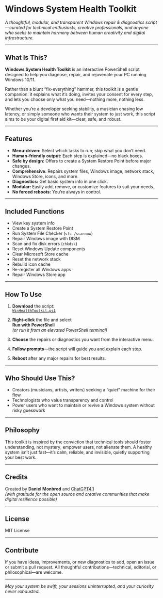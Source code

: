 # Windows System Health Toolkit

*A thoughtful, modular, and transparent Windows repair & diagnostics script—curated for technical enthusiasts, creative professionals, and anyone who seeks to maintain harmony between human creativity and digital infrastructure.*

---

## What Is This?

**Windows System Health Toolkit** is an interactive PowerShell script designed to help you diagnose, repair, and rejuvenate your PC running Windows 10/11.

Rather than a blunt “fix-everything” hammer, this toolkit is a gentle companion: it explains what it’s doing, invites your consent for every step, and lets you choose only what you need—nothing more, nothing less.

Whether you’re a developer seeking stability, a musician chasing low latency, or simply someone who wants their system to just work, this script aims to be your digital first aid kit—clear, safe, and robust.

---

## Features

- **Menu-driven:** Select which tasks to run; skip what you don’t need.
- **Human-friendly output:** Each step is explained—no black boxes.
- **Safe by design:** Offers to create a System Restore Point before major changes.
- **Comprehensive:** Repairs system files, Windows image, network stack, Windows Store, icons, and more.
- **Diagnostics:** Get basic system info in one click.
- **Modular:** Easily add, remove, or customize features to suit your needs.
- **No forced reboots:** You’re always in control.

---

## Included Functions

- View key system info
- Create a System Restore Point
- Run System File Checker (`sfc /scannow`)
- Repair Windows image with DISM
- Scan and fix disk errors (`chkdsk`)
- Reset Windows Update components
- Clear Microsoft Store cache
- Reset the network stack
- Rebuild icon cache
- Re-register all Windows apps
- Repair Windows Store app

---

## How To Use

1. **Download** the script:  
   [`WinHealthToolkit.ps1`](./WinHealthToolkit.ps1)

2. **Right-click** the file and select  
   **Run with PowerShell**  
   *(or run it from an elevated PowerShell terminal)*

3. **Choose** the repairs or diagnostics you want from the interactive menu.

4. **Follow prompts**—the script will guide you and explain each step.

5. **Reboot** after any major repairs for best results.

---

## Who Should Use This?

- Creators (musicians, artists, writers) seeking a “quiet” machine for their flow
- Technologists who value transparency and control
- Power users who want to maintain or revive a Windows system without risky guesswork

---

## Philosophy

This toolkit is inspired by the conviction that technical tools should foster understanding, not mystery; empower users, not alienate them.
A healthy system isn’t just fast—it’s calm, reliable, and invisible, quietly supporting your best work.

---

## Credits

Created by **Daniel Monbrod** and [ChatGPT4.1](https://openai.com/chatgpt)  
*(with gratitude for the open source and creative communities that make digital resilience possible)*

---

## License

MIT License

---

## Contribute

If you have ideas, improvements, or new diagnostics to add, open an issue or submit a pull request.
All thoughtful contributions—technical, editorial, or philosophical—are welcome.

---

*May your system be swift, your sessions uninterrupted, and your curiosity never exhausted.*
